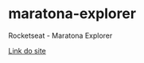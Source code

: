# maratona-explorer
 Rocketseat - Maratona Explorer

<a href="https://flavioporfirio.github.io/maratona-explorer/">Link do site</a>
